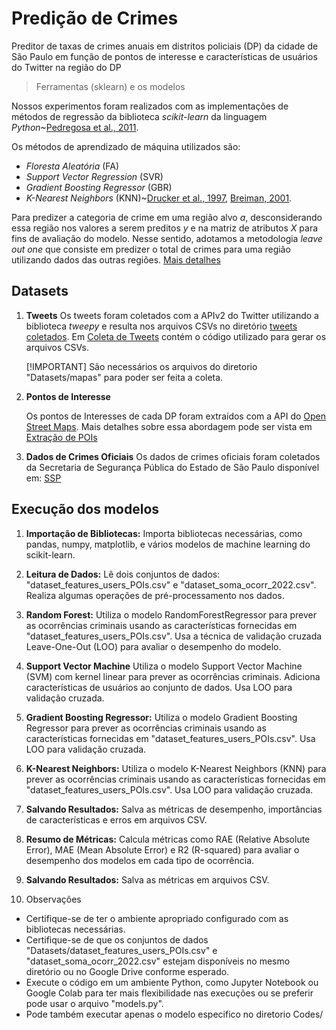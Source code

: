 # Predição de Crimes
Preditor de taxas de crimes anuais em distritos policiais (DP) da cidade de São Paulo em função de pontos de interesse e características de usuários do Twitter na região do DP

> Ferramentas (sklearn) e os modelos

Nossos experimentos foram realizados com as implementações de métodos de regressão da biblioteca *scikit-learn* da linguagem *Python*~[Pedregosa et al., 2011](https://scikit-learn.org/stable/whats_new/v0.24.html).

Os métodos de aprendizado de máquina utilizados são:

- *Floresta Aleatória* (FA)
- *Support Vector Regression* (SVR)
- *Gradient Boosting Regressor* (GBR)
- *K-Nearest Neighbors* (KNN)~[Drucker et al., 1997](https://www.microsoft.com/en-us/research/people/cjdrucker/), [Breiman, 2001](https://www.stat.berkeley.edu/~breiman/RandomForests/cc_home.htm).

Para predizer a categoria de crime em uma região alvo $a$, desconsiderando essa região nos valores a serem preditos $y$ e na matriz de atributos $X$ para fins de avaliação do modelo.
Nesse sentido, adotamos a metodologia _leave out one_ que consiste em predizer o total de crimes para uma região utilizando dados das outras regiões.
[Mais detalhes](https://github.com/LABPAAD/crimes_prediction/blob/main/TCC_3___Saul_Rocha.pdf)

## Datasets

1. **Tweets** 
    Os tweets foram coletados com a APIv2 do Twitter utilizando a biblioteca _tweepy_ e resulta nos arquivos CSVs no diretório [tweets coletados](https://github.com/LABPAAD/crimes_prediction/blob/main/Datasets/tweets_coletados). Em [Coleta de Tweets](https://github.com/LABPAAD/crimes_prediction/blob/main/Codes/coleta_tweets.ipynb) contém o código utilizado para gerar os arquivos CSVs.

    [!IMPORTANT] São necessários os arquivos do diretorio "Datasets/mapas" para poder ser feita a coleta.

2. **Pontos de Interesse**

    Os pontos de Interesses de cada DP foram extraídos com a API do [Open Street Maps](https://www.openstreetmap.org/). Mais detalhes sobre essa abordagem pode ser vista em [Extração de POIs](https://github.com/LABPAAD/urban_computing)

3. **Dados de Crimes Oficiais**
    Os dados de crimes oficiais foram coletados da Secretaria de Segurança Pública do Estado de São Paulo disponível em: [SSP](https://www.ssp.sp.gov.br/estatistica)

## Execução dos modelos

1. **Importação de Bibliotecas:**
Importa bibliotecas necessárias, como pandas, numpy, matplotlib, e vários modelos de machine learning do scikit-learn.

2. **Leitura de Dados:**
Lê dois conjuntos de dados: "dataset_features_users_POIs.csv" e "dataset_soma_ocorr_2022.csv".
Realiza algumas operações de pré-processamento nos dados.

3. **Random Forest:**
Utiliza o modelo RandomForestRegressor para prever as ocorrências criminais usando as características fornecidas em "dataset_features_users_POIs.csv".
Usa a técnica de validação cruzada Leave-One-Out (LOO) para avaliar o desempenho do modelo.

4. **Support Vector Machine**
Utiliza o modelo Support Vector Machine (SVM) com kernel linear para prever as ocorrências criminais.
Adiciona características de usuários ao conjunto de dados.
Usa LOO para validação cruzada.

5. **Gradient Boosting Regressor:**
Utiliza o modelo Gradient Boosting Regressor para prever as ocorrências criminais usando as características fornecidas em "dataset_features_users_POIs.csv".
Usa LOO para validação cruzada.

6. **K-Nearest Neighbors:**
Utiliza o modelo K-Nearest Neighbors (KNN) para prever as ocorrências criminais usando as características fornecidas em "dataset_features_users_POIs.csv".
Usa LOO para validação cruzada.

7. **Salvando Resultados:**
Salva as métricas de desempenho, importâncias de características e erros em arquivos CSV.

8. **Resumo de Métricas:**
Calcula métricas como RAE (Relative Absolute Error), MAE (Mean Absolute Error) e R2 (R-squared) para avaliar o desempenho dos modelos em cada tipo de ocorrência.

9. **Salvando Resultados:**
Salva as métricas em arquivos CSV.

10. Observações
- Certifique-se de ter o ambiente apropriado configurado com as bibliotecas necessárias.
- Certifique-se de que os conjuntos de dados "Datasets/dataset_features_users_POIs.csv" e "dataset_soma_ocorr_2022.csv" estejam disponíveis no mesmo diretório ou no Google Drive conforme esperado.
- Execute o código em um ambiente Python, como Jupyter Notebook ou Google Colab para ter mais flexibilidade nas execuções ou se preferir pode usar o arquivo "models.py".
- Pode também executar apenas o modelo especifico no diretorio Codes/

